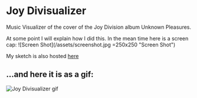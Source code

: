 # Joy Divisualizer

Music Visualizer of the cover of the Joy Division album Unknown Pleasures.

At some point I will explain how I did this. In the mean time here is a screen cap:
![Screen Shot](/assets/screenshot.jpg =250x250 "Screen Shot")

My sketch is also hosted [here](https://www.openprocessing.org/sketch/588617)

## ...and here it is as a gif:
![Joy Divisualizer gif](assets/joydiv.gif "also hosted on giphy")
